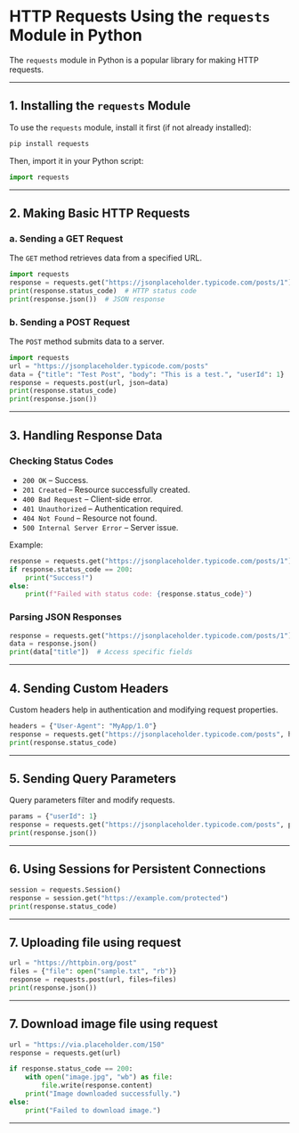 # **HTTP Requests Using the `requests` Module in Python**

The `requests` module in Python is a popular library for making HTTP requests.

---

## **1. Installing the `requests` Module**
To use the `requests` module, install it first (if not already installed):
```bash
pip install requests
```

Then, import it in your Python script:
```python
import requests
```

---

## **2. Making Basic HTTP Requests**

### **a. Sending a GET Request**
The `GET` method retrieves data from a specified URL.
```python
import requests
response = requests.get("https://jsonplaceholder.typicode.com/posts/1")
print(response.status_code)  # HTTP status code
print(response.json())  # JSON response
```

### **b. Sending a POST Request**
The `POST` method submits data to a server.
```python
import requests
url = "https://jsonplaceholder.typicode.com/posts"
data = {"title": "Test Post", "body": "This is a test.", "userId": 1}
response = requests.post(url, json=data)
print(response.status_code)
print(response.json())
```

---

## **3. Handling Response Data**

### **Checking Status Codes**
- `200 OK` – Success.
- `201 Created` – Resource successfully created.
- `400 Bad Request` – Client-side error.
- `401 Unauthorized` – Authentication required.
- `404 Not Found` – Resource not found.
- `500 Internal Server Error` – Server issue.

Example:
```python
response = requests.get("https://jsonplaceholder.typicode.com/posts/1")
if response.status_code == 200:
    print("Success!")
else:
    print(f"Failed with status code: {response.status_code}")
```

### **Parsing JSON Responses**
```python
response = requests.get("https://jsonplaceholder.typicode.com/posts/1")
data = response.json()
print(data["title"])  # Access specific fields
```

---

## **4. Sending Custom Headers**
Custom headers help in authentication and modifying request properties.
```python
headers = {"User-Agent": "MyApp/1.0"}
response = requests.get("https://jsonplaceholder.typicode.com/posts", headers=headers)
print(response.status_code)
```

---

## **5. Sending Query Parameters**
Query parameters filter and modify requests.
```python
params = {"userId": 1}
response = requests.get("https://jsonplaceholder.typicode.com/posts", params=params)
print(response.json())
```

---

## **6. Using Sessions for Persistent Connections**
```python
session = requests.Session()
response = session.get("https://example.com/protected")
print(response.status_code)
```

---

## **7. Uploading file using request**
```python
url = "https://httpbin.org/post"
files = {"file": open("sample.txt", "rb")}
response = requests.post(url, files=files)
print(response.json())
```

---

## **7. Download image file using request**
```python
url = "https://via.placeholder.com/150"
response = requests.get(url)

if response.status_code == 200:
    with open("image.jpg", "wb") as file:
        file.write(response.content)
    print("Image downloaded successfully.")
else:
    print("Failed to download image.")
```

---
